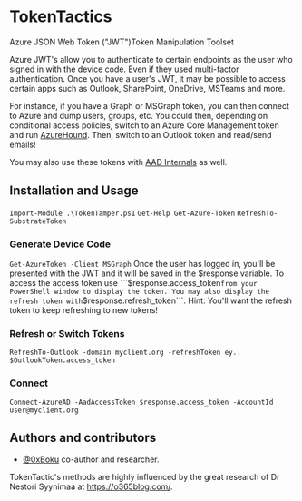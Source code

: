 # TokenTactics
Azure JSON Web Token ("JWT")Token Manipulation Toolset


Azure JWT's allow you to authenticate to certain endpoints as the user who signed in with the device code. Even if they used multi-factor authentication. Once you have a user's JWT, it may be possible to access certain apps such as Outlook, SharePoint, OneDrive, MSTeams and more. 

For instance, if you have a Graph or MSGraph token, you can then connect to Azure and dump users, groups, etc. You could then, depending on conditional access policies, switch to an Azure Core Management token and run [AzureHound](https://github.com/BloodHoundAD/AzureHound). Then, switch to an Outlook token and read/send emails! 

You may also use these tokens with [AAD Internals](https://o365blog.com/aadinternals/) as well.

## Installation and Usage

```Import-Module .\TokenTamper.ps1```
```Get-Help Get-Azure-Token```
```RefreshTo-SubstrateToken```

### Generate Device Code

```Get-AzureToken -Client MSGraph```
Once the user has logged in, you'll be presented with the JWT and it will be saved in the $response variable. To access the access token use ```$response.access_token``` from your PowerShell window to display the token. You may also display the refresh token with ```$response.refresh_token```. Hint: You'll want the refresh token to keep refreshing to new tokens!

### Refresh or Switch Tokens

```RefreshTo-Outlook -domain myclient.org -refreshToken ey..```
```$OutlookToken.access_token```

### Connect
```Connect-AzureAD -AadAccessToken $response.access_token -AccountId user@myclient.org```


## Authors and contributors
- [@0xBoku](https://github.com/boku7) co-author and researcher.

TokenTactic's methods are highly influenced by the great research of Dr Nestori Syynimaa at https://o365blog.com/.

